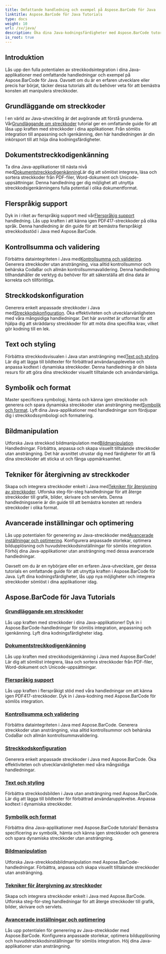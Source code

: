 ```yaml
---
title: Omfattande handledning och exempel på Aspose.BarCode för Java
linktitle: Aspose.BarCode för Java Tutorials
type: docs
weight: 10
url: /sv/java/
description: Öka dina Java-kodningsfärdigheter med Aspose.BarCode tutorials. Lås upp sömlös integration, anpassning och igenkänning. Dyk in i streckkodernas kraft idag.
is_root: true
---
```

## Introduktion

Lås upp den fulla potentialen av streckkodsintegration i dina Java-applikationer med omfattande handledningar och exempel på Aspose.BarCode för Java. Oavsett om du är en erfaren utvecklare eller precis har börjat, täcker dessa tutorials allt du behöver veta för att bemästra konsten att manipulera streckkoder.

## Grundläggande om streckkoder

 I en värld av Java-utveckling är det avgörande att förstå grunderna. Vår[Grundläggande om streckkoder](./barcode-basics/) tutorial ger en omfattande guide för att låsa upp kraften med streckkoder i dina applikationer. Från sömlös integration till anpassning och igenkänning, den här handledningen är din inkörsport till att höja dina kodningsfärdigheter.

## Dokumentstreckkodigenkänning

 Ta dina Java-applikationer till nästa nivå med[Dokumentstreckkodigenkänning](./document-barcode-recognition/)Lär dig att sömlöst integrera, läsa och sortera streckkoder från PDF-filer, Word-dokument och Unicode-uppsättningar. Denna handledning ger dig möjlighet att utnyttja streckkodsigenkänningens fulla potential i olika dokumentformat.

## Flerspråkig support

 Dyk in i riket av flerspråkig support med vår[Flerspråkig support](./multilingual-support/) handledning. Lås upp kraften i att känna igen PDF417-streckkoder på olika språk. Denna handledning är din guide för att bemästra flerspråkigt streckkodsstöd i Java med Aspose.BarCode.

## Kontrollsumma och validering

 Förbättra dataintegriteten i Java med[Kontrollsumma och validering](./checksum-and-validation/). Generera streckkoder utan ansträngning, visa alltid kontrollsummor och behärska CodaBar och allmän kontrollsummavalidering. Denna handledning tillhandahåller de verktyg du behöver för att säkerställa att dina data är korrekta och tillförlitliga.

## Streckkodskonfiguration

 Generera enkelt anpassade streckkoder i Java med[Streckkodskonfiguration](./barcode-configuration/). Öka effektiviteten och utvecklarvänligheten med våra mångsidiga handledningar. Det här avsnittet är utformat för att hjälpa dig att skräddarsy streckkoder för att möta dina specifika krav, vilket gör kodning till en lek.

## Text och styling

Förbättra streckkodsvisualen i Java utan ansträngning med[Text och styling](./text-and-styling/). Lär dig att lägga till bildtexter för förbättrad användarupplevelse och anpassa kodtext i dynamiska streckkoder. Denna handledning är din bästa resurs för att göra dina streckkoder visuellt tilltalande och användarvänliga.

## Symbolik och format

 Master specificera symbologi, hämta och känna igen streckkoder och generera och spara dynamiska streckkoder utan ansträngning med[Symbolik och format](./symbology-and-format/). Lyft dina Java-applikationer med handledningar som fördjupar dig i streckkodssymbologi och formatering.

## Bildmanipulation

 Utforska Java streckkod bildmanipulation med[Bildmanipulation](./image-manipulation/) Handledningar. Förbättra, anpassa och skapa visuellt tilltalande streckkoder utan ansträngning. Det här avsnittet utrustar dig med färdigheter för att få dina streckkoder att sticka ut och fånga uppmärksamhet.

## Tekniker för återgivning av streckkoder

 Skapa och integrera streckkoder enkelt i Java med[Tekniker för återgivning av streckkoder](./barcode-rendering-techniques/). Utforska steg-för-steg handledningar för att återge streckkoder till grafik, bilder, skrivare och servlets. Denna handledningsserie är din guide till att bemästra konsten att rendera streckkoder i olika format.

## Avancerade inställningar och optimering

Lås upp potentialen för generering av Java-streckkoder med[Avancerade inställningar och optimering](./advanced-settings-and-optimization/). Konfigurera anpassade storlekar, optimera bildupplösning och huvudstreckkodsinställningar för sömlös integration. Förhöj dina Java-applikationer utan ansträngning med dessa avancerade handledningar.

Oavsett om du är en nybörjare eller en erfaren Java-utvecklare, ger dessa tutorials en omfattande guide för att utnyttja kraften i Aspose.BarCode för Java. Lyft dina kodningsfärdigheter, lås upp nya möjligheter och integrera streckkoder sömlöst i dina applikationer idag.

##  Aspose.BarCode för Java Tutorials
### [Grundläggande om streckkoder](./barcode-basics/)
Lås upp kraften med streckkoder i dina Java-applikationer! Dyk in i Aspose.BarCode-handledningar för sömlös integration, anpassning och igenkänning. Lyft dina kodningsfärdigheter idag.
### [Dokumentstreckkodigenkänning](./document-barcode-recognition/)
Lås upp kraften med streckkodsigenkänning i Java med Aspose.BarCode! Lär dig att sömlöst integrera, läsa och sortera streckkoder från PDF-filer, Word-dokument och Unicode-uppsättningar.
### [Flerspråkig support](./multilingual-support/)
Lås upp kraften i flerspråkigt stöd med våra handledningar om att känna igen PDF417-streckkoder. Dyk in i Java-kodning med Aspose.BarCode för sömlös integration.
### [Kontrollsumma och validering](./checksum-and-validation/)
Förbättra dataintegriteten i Java med Aspose.BarCode. Generera streckkoder utan ansträngning, visa alltid kontrollsummor och behärska CodaBar och allmän kontrollsummavalidering. 
### [Streckkodskonfiguration](./barcode-configuration/)
Generera enkelt anpassade streckkoder i Java med Aspose.BarCode. Öka effektiviteten och utvecklarvänligheten med våra mångsidiga handledningar.
### [Text och styling](./text-and-styling/)
Förbättra streckkodsbilden i Java utan ansträngning med Aspose.BarCode. Lär dig att lägga till bildtexter för förbättrad användarupplevelse. Anpassa kodtext i dynamiska streckkoder.
### [Symbolik och format](./symbology-and-format/)
Förbättra dina Java-applikationer med Aspose.BarCode tutorials! Bemästra specificering av symbolik, hämta och känna igen streckkoder och generera och spara dynamiska streckkoder utan ansträngning.
### [Bildmanipulation](./image-manipulation/)
Utforska Java-streckkodsbildmanipulation med Aspose.BarCode-handledningar. Förbättra, anpassa och skapa visuellt tilltalande streckkoder utan ansträngning.
### [Tekniker för återgivning av streckkoder](./barcode-rendering-techniques/)
Skapa och integrera streckkoder enkelt i Java med Aspose.BarCode. Utforska steg-för-steg handledningar för att återge streckkoder till grafik, bilder, skrivare och servlets.
### [Avancerade inställningar och optimering](./advanced-settings-and-optimization/)
Lås upp potentialen för generering av Java-streckkoder med Aspose.BarCode. Konfigurera anpassade storlekar, optimera bildupplösning och huvudstreckkodsinställningar för sömlös integration. Höj dina Java-applikationer utan ansträngning.